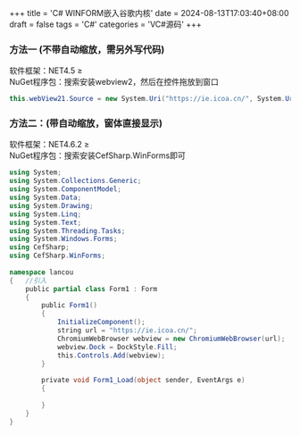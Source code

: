 +++
title = 'C# WINFORM嵌入谷歌内核'
date = 2024-08-13T17:03:40+08:00
draft = false
tags = 'C#'
categories = 'VC#源码'
+++

### 方法一  (不带自动缩放，需另外写代码)  
软件框架：NET4.5 ≥  
NuGet程序包：搜索安装webview2，然后在控件拖放到窗口  

``` c# {linenos=inline}
this.webView21.Source = new System.Uri("https://ie.icoa.cn/", System.UriKind.Absolute);
```
### 方法二：(带自动缩放，窗体直接显示)  
软件框架：NET4.6.2 ≥  
NuGet程序包：搜索安装CefSharp.WinForms即可  

``` c# {linenos=inline}
using System;
using System.Collections.Generic;
using System.ComponentModel;
using System.Data;
using System.Drawing;
using System.Linq;
using System.Text;
using System.Threading.Tasks;
using System.Windows.Forms;
using CefSharp;
using CefSharp.WinForms;
 
namespace lancou
{   //引入
    public partial class Form1 : Form
    {
        public Form1()
        {
            InitializeComponent();
            string url = "https://ie.icoa.cn/";
            ChromiumWebBrowser webview = new ChromiumWebBrowser(url);
            webview.Dock = DockStyle.Fill;
            this.Controls.Add(webview);         
        }
 
        private void Form1_Load(object sender, EventArgs e)
        {
         
        }
    }
}
```